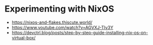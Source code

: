 # Experimenting with NixOS

- https://nixos-and-flakes.thiscute.world/
- https://www.youtube.com/watch?v=AGVXJ-TIv3Y
- https://devctrl.blog/posts/step-by-step-guide-installing-nix-os-on-virtual-box/

